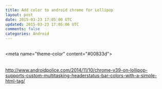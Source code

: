 ```yaml
---
title: Add color to android chrome for Lollipop
layout: post
date: 2015-03-23 17:05:00 UTC
updated: 2015-03-23 17:05:06 UTC
comments: false
categories: Android
---
```

<div class="p1"><br /></div><div class="p2"><span class="s2">&lt;meta name="theme-color" content="#00833d"&gt;</span></div><div class="p2"><br /></div><br /><div class="p4"><span class="s1"><a href="http://www.androidpolice.com/2014/11/10/chrome-v39-on-lollipop-supports-custom-multitasking-headerstatus-bar-colors-with-a-simple-html-tag/">http://www.androidpolice.com/2014/11/10/chrome-v39-on-lollipop-supports-custom-multitasking-headerstatus-bar-colors-with-a-simple-html-tag/</a></span></div>